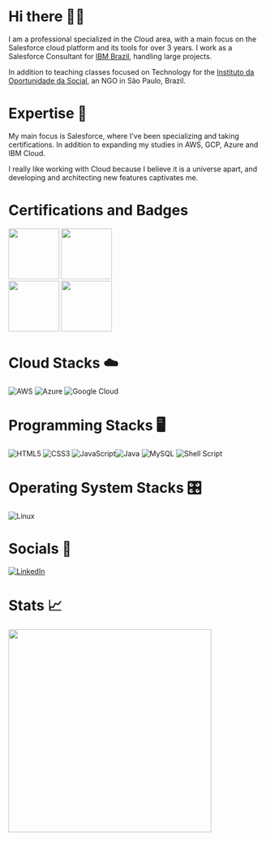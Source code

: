 # Hi there 👨‍💻
I am a professional specialized in the Cloud area, with a main focus on the Salesforce cloud platform and its tools for over 3 years. I work as a Salesforce Consultant for [IBM Brazil](https://www.ibm.com/br-pt), handling large projects.

In addition to teaching classes focused on Technology for the [Instituto da Oportunidade da Social](https://ios.org.br/), an NGO in São Paulo, Brazil.

# Expertise 💼
My main focus is Salesforce, where I've been specializing and taking certifications. In addition to expanding my studies in AWS, GCP, Azure and IBM Cloud.

I really like working with Cloud because I believe it is a universe apart, and developing and architecting new features captivates me.


# Certifications and Badges 
<img src="https://github.com/enriqSilv/enriqSilv/assets/120118274/8eafd378-f810-489c-b050-7712c958097e" width="100" height="100">
<img src="https://github.com/enriqSilv/enriqSilv/assets/120118274/2272216d-ddad-4f40-90b4-f5526cf964a1" width="100" height="100">
<br/>
<img src="https://github.com/enriqSilv/enriqSilv/assets/120118274/7b79f99c-0d4a-4e13-a0ce-fb121f67a966" width="100" height="100">
<img src="https://github.com/enriqSilv/enriqSilv/assets/120118274/a5a333d7-ee01-48de-8e79-6b5228a43552" width="100" height="100">






# Cloud Stacks ☁️
![AWS](https://img.shields.io/badge/AWS-%23FF9900.svg?style=for-the-badge&logo=amazon-aws&logoColor=white) ![Azure](https://img.shields.io/badge/azure-%230072C6.svg?style=for-the-badge&logo=microsoftazure&logoColor=white) ![Google Cloud](https://img.shields.io/badge/GoogleCloud-%234285F4.svg?style=for-the-badge&logo=google-cloud&logoColor=white)

# Programming Stacks 🖥️
![HTML5](https://img.shields.io/badge/html5-%23E34F26.svg?style=for-the-badge&logo=html5&logoColor=white) ![CSS3](https://img.shields.io/badge/css3-%231572B6.svg?style=for-the-badge&logo=css3&logoColor=white) ![JavaScript](https://img.shields.io/badge/javascript-%23323330.svg?style=for-the-badge&logo=javascript&logoColor=%23F7DF1E)![Java](https://img.shields.io/badge/java-%23ED8B00.svg?style=for-the-badge&logo=openjdk&logoColor=white)
![MySQL](https://img.shields.io/badge/mysql-%2300f.svg?style=for-the-badge&logo=mysql&logoColor=white) ![Shell Script](https://img.shields.io/badge/shell_script-%23121011.svg?style=for-the-badge&logo=gnu-bash&logoColor=white)

# Operating System Stacks 🎛️
![Linux](https://img.shields.io/badge/Linux-FCC624?style=for-the-badge&logo=linux&logoColor=black)

# Socials 📱
[![LinkedIn](https://img.shields.io/badge/LinkedIn-%230077B5.svg?logo=linkedin&logoColor=white)](https://www.linkedin.com/in/josehenrique38/) 

# Stats 📈

<a href ="https://github-readme-stats.vercel.app/api?username=enriqSilv&theme=shadow_blue&show_icons=true" width="400" height="400"/>

<a href="https://github.com/enriqSilv/github-readme-stats"><img align="center" src="https://github-readme-stats.vercel.app/api/top-langs/?username=enriqSilv&layout=compact&theme=shadow_blue&hide_border=true" width="400" height="400"/>

<br />


